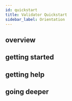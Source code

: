 ```yaml
---
id: quickstart
title: Validator Quickstart
sidebar_label: Orientation
---
```


## overview

## getting started

## getting help

## going deeper
